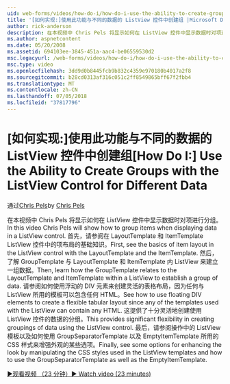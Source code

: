 ```yaml
---
uid: web-forms/videos/how-do-i/how-do-i-use-the-ability-to-create-groups-with-the-listview-control-for-different-data
title: '[如何实现:]使用此功能与不同的数据的 ListView 控件中创建组 |Microsoft Docs'
author: rick-anderson
description: 在本视频中 Chris Pels 将显示如何在 ListView 控件中显示数据时对项进行分组。 首先，请参阅在 ListView 控制项布局的基础知识...
ms.author: aspnetcontent
ms.date: 05/20/2008
ms.assetid: 694103ee-3845-451a-aac4-be06559530d2
msc.legacyurl: /web-forms/videos/how-do-i/how-do-i-use-the-ability-to-create-groups-with-the-listview-control-for-different-data
msc.type: video
ms.openlocfilehash: 3dd9d0b8445fcb9b832c4359e970180b4017a2f8
ms.sourcegitcommit: b28cd0313af316c051c2ff8549865bff67f2fbb4
ms.translationtype: MT
ms.contentlocale: zh-CN
ms.lasthandoff: 07/05/2018
ms.locfileid: "37817796"
---
```

<a name="how-do-i-use-the-ability-to-create-groups-with-the-listview-control-for-different-data"></a><span data-ttu-id="55a62-104">[如何实现:]使用此功能与不同的数据的 ListView 控件中创建组</span><span class="sxs-lookup"><span data-stu-id="55a62-104">[How Do I:] Use the Ability to Create Groups with the ListView Control for Different Data</span></span>
====================
<span data-ttu-id="55a62-105">通过[Chris Pels](https://twitter.com/chrispels)</span><span class="sxs-lookup"><span data-stu-id="55a62-105">by [Chris Pels](https://twitter.com/chrispels)</span></span>

<span data-ttu-id="55a62-106">在本视频中 Chris Pels 将显示如何在 ListView 控件中显示数据时对项进行分组。</span><span class="sxs-lookup"><span data-stu-id="55a62-106">In this video Chris Pels will show how to group items when displaying data in a ListView control.</span></span> <span data-ttu-id="55a62-107">首先，请参阅在 LayoutTemplate 和 ItemTemplate ListView 控件中的项布局的基础知识。</span><span class="sxs-lookup"><span data-stu-id="55a62-107">First, see the basics of item layout in the ListView control with the LayoutTemplate and the ItemTemplate.</span></span> <span data-ttu-id="55a62-108">然后，了解 GroupTemplate 与 LayoutTemplate 和 ItemTemplate 内 ListView 来建立一组数据。</span><span class="sxs-lookup"><span data-stu-id="55a62-108">Then, learn how the GroupTemplate relates to the LayoutTemplate and ItemTemplate within a ListView to establish a group of data.</span></span> <span data-ttu-id="55a62-109">请参阅如何使用浮动的 DIV 元素来创建灵活的表格布局，因为任何与 ListView 所用的模板可以包含任何 HTML。</span><span class="sxs-lookup"><span data-stu-id="55a62-109">See how to use floating DIV elements to create a flexible tabular layout since any of the templates used with the ListView can contain any HTML.</span></span> <span data-ttu-id="55a62-110">这提供了十分灵活地创建使用 ListView 控件的数据的分组。</span><span class="sxs-lookup"><span data-stu-id="55a62-110">This provides significant flexibility in creating groupings of data using the ListView control.</span></span> <span data-ttu-id="55a62-111">最后，请参阅操作中的 ListView 模板以及如何使用 GroupSeparatorTemplate 以及 EmptyItemTemplate 所用的 CSS 样式来增强外观的某些选项。</span><span class="sxs-lookup"><span data-stu-id="55a62-111">Finally, see some options for enhancing the look by manipulating the CSS styles used in the ListView templates and how to use the GroupSeparatorTemplate as well as the EmptyItemTemplate.</span></span>

[<span data-ttu-id="55a62-112">&#9654;观看视频 （23 分钟）</span><span class="sxs-lookup"><span data-stu-id="55a62-112">&#9654; Watch video (23 minutes)</span></span>](https://channel9.msdn.com/Blogs/ASP-NET-Site-Videos/how-do-i-use-the-ability-to-create-groups-with-the-listview-control-for-different-data)
